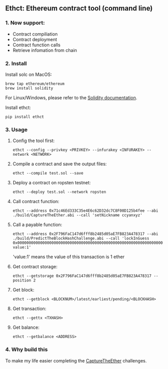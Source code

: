 ## Ethct: Ethereum contract tool (command line)

### 1. Now support:

* Contract compiliation
* Contract deployment
* Contract function calls
* Retrieve infomation from chain

### 2. Install

Install solc on MacOS:

```
brew tap ethereum/ethereum
brew install solidity
```

For Linux/Windows, please refer to the [Solidity documentation](https://solidity.readthedocs.io/en/latest/installing-solidity.html#binary-packages).

Install ethct:

```
pip install ethct
```

### 3. Usage

1. Config the tool first:

   ```
   ethct --config --privkey <PRIVKEY> --infurakey <INFURAKEY> --network <NETWORK>
   ```

2. Compile a contract and save the output files:

   ```
   ethct --compile test.sol --save
   ```

3. Deploy a contract on ropsten testnet:

   ```
   ethct --deploy test.sol --network ropsten
   ```

4. Call contract function:

   ```
   ethct --address 0x71c46Ed333C35e4E6c62D32dc7C8F00D125b4fee --abi ./build/CaptureTheEther.abi --call 'setNickname ccyanxyz'
   ```

5. Call a payable function:

   ```
   ethct --address 0x2F796FaC147d6fff8b2485d05aE7FB823A478317 --abi ./build/PredictTheBlockHashChallenge.abi --call 'lockInGuess 0x0000000000000000000000000000000000000000000000000000000000000000 value:1'
   ```

   'value:1'  means the value of this transaction is 1 ether

6. Get contract storage:

   ```
   ethct --getstorage 0x2F796FaC147d6fff8b2485d05aE7FB823A478317 --position 2
   ```

7. Get block:

   ```
   ethct --getblock <BLOCKNUM>/latest/earliest/pending/<BLOCKHASH>
   ```

8. Get transaction:

   ```
   ethct --gettx <TXHASH>
   ```

9. Get balance:

   ```
   ethct --getbalance <ADDRESS>
   ```

### 4. Why build this

To make my life easier completing the [CaptureTheEther](https://capturetheether.com) challenges.

